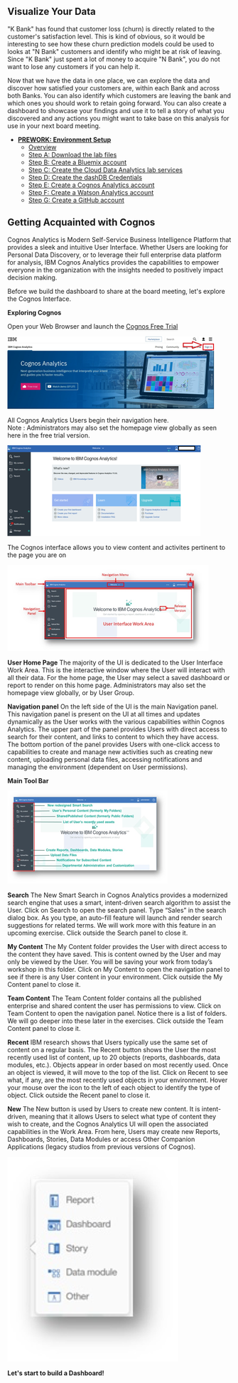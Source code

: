 ## Visualize Your Data

"K Bank" has found that customer loss (churn) is directly related to the customer's satisfaction level. This is kind of obvious, so it would be interesting to see how these churn prediction models could be used to looks at "N Bank" customers and identify who might be at risk of leaving. Since "K Bank" just spent a lot of money to acquire "N Bank", you do not want to lose any customers if you can help it.

Now that we have the data in one place, we can explore the data and discover how satisfied your customers are, within each Bank and across both Banks. You can also identify which customers are leaving the bank and which ones you should work to retain going forward. You can also create a dashboard to showcase your findings and use it to tell a story of what you discovered and any actions you might want to take base on this analysis for use in your next board meeting.


   - **[PREWORK: Environment Setup](#prework-environment-setup)**
      - [Overview](#overview)  
      - [Step A: Download the lab files](#step-a-download-the-lab-files)  
      - [Step B: Create a Bluemix account](#step-b-create-a-bluemix-account)
      - [Step C: Create the Cloud Data Analytics lab services](#step-c-create-the-cloud-data-analytics-lab-services)
      - [Step D: Create the dashDB Credentials](#step-d-create-the-dashdb-credentials)
      - [Step E: Create a Cognos Analytics account](#step-e-create-a-cognos-analytics-account)
      - [Step F: Create a Watson Analytics account](#step-f-create-a-watson-analytics-account) 
      - [Step G: Create a GitHub account](#step-g-create-a-github-account)


## Getting Acquainted with Cognos   

Cognos Analytics is Modern Self-Service Business Intelligence Platform that provides a sleek and intuitive User Interface.   Whether Users are looking for Personal Data Discovery, or to leverage their full enterprise data platform for analysis, IBM Cognos Analytics provides the capabilities to empower everyone in the organization with the insights needed to positively impact decision making.

Before we build the dashboard to share at the board meeting, let's explore the Cognos Interface.

**Exploring Cognos**

Open your Web Browser and launch the [Cognos Free Trial](https://www.ibm.com/analytics/us/en/technology/products/cognos-analytics/)

<img src ="CAImages/image001.png">

All Cognos Analytics Users begin their navigation here.  
Note : Administrators may also set the homepage view globally as seen here in the free trial version.

<img src ="CAImages/image002.png">

The Cognos interface allows you to view content and activites pertinent to the page you are on

<img src ="CAImages/image003.png">

**User Home Page** The majority of the UI is dedicated to the User Interface Work Area.  This is the interactive window where the User will interact with all their data.  For the home page, the User may select a saved dashboard or report to render on this home page. Administrators may also set the homepage view globally, or by User Group. 

**Navigation panel**  On the left side of the UI is the main Navigation panel.  This navigation panel is present on the UI at all times and updates dynamically as the User works with the various capabilities within Cognos Analytics.  The upper part of the panel provides Users with direct access to search for their content, and links to content to which they have access.  The bottom portion of the panel provides Users with one-click access to capabilities to create and manage new activities such as creating new content, uploading personal data files, accessing notifications and managing the environment (dependent on User permissions).

**Main Tool Bar**

<img src ="CAImages/image004.png">

**Search**  The New Smart Search in Cognos Analytics provides a modernized search engine that uses a smart, intent-driven search algorithm to assist the User.  Click on Search to open the search panel.  Type “Sales” in the search dialog box.  As you type, an auto-fill feature will launch and render search suggestions for related terms.  We will work more with this feature in an upcoming exercise.  Click outside the Search panel to close it.

**My Content**  The My Content folder provides the User with direct access to the content they have saved.  This is content owned by the User and may only be viewed by the User.  You will be saving your work from today’s workshop in this folder.  Click on My Content to open the navigation panel to see if there is any User content in your environment. Click outside the My Content panel to close it.

**Team Content**  The Team Content folder contains all the published enterprise and shared content the user has permissions to view.  Click on Team Content to open the navigation panel. Notice there is a list of folders.  We will go deeper into these later in the exercises.  Click outside the Team Content panel to close it.

**Recent**  IBM research shows that Users typically use the same set of content on a regular basis.  The Recent button shows the User the most recently used list of content, up to 20 objects (reports, dashboards, data modules, etc.).   Objects appear in order based on most recently used.   Once an object is viewed, it will move to the top of the list.  Click on Recent to see what, if any, are the most recently used objects in your environment.  Hover your mouse over the icon to the left of each object to identify the type of object.  Click outside the Recent panel to close it.

**New**  The New button is used by Users to create new content.  It is intent-driven, meaning that it allows Users to select what type of content they wish to create, and the Cognos Analytics UI will open the associated capabilities in the Work Area.  From here, Users may create new Reports, Dashboards, Stories, Data Modules or access Other Companion Applications (legacy studios from previous versions of Cognos).

<img src ="CAImages/image005.png">







**Let's start to build a Dashboard!**
